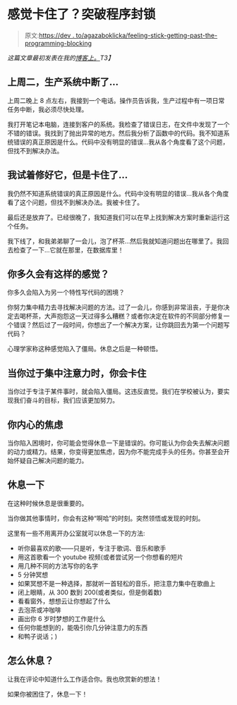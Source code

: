# 感觉卡住了？突破程序封锁

> 原文:[https://dev . to/agazaboklicka/feeling-stick-getting-past-the-programming-blocking](https://dev.to/agazaboklicka/feeling-stuck-getting-past-the-programming-blockade)

*这篇文章最初发表在我的[博客上。](https://jumpstart.blog/2017/07/08/feeling-stuck-getting-past-the-programming-blockade/)T3】*

## 上周二，生产系统中断了...

上周二晚上 8 点左右，我接到一个电话。操作员告诉我，生产过程中有一项日常任务中断，我必须尽快处理。

我打开笔记本电脑，连接到客户的系统。我检查了错误日志，在文件中发现了一个不错的错误。我找到了抛出异常的地方。然后我分析了函数中的代码。我不知道系统错误的真正原因是什么。代码中没有明显的错误...我从各个角度看了这个问题，但找不到解决办法。

## 我试着修好它，但是卡住了...

我仍然不知道系统错误的真正原因是什么。代码中没有明显的错误...我从各个角度看了这个问题，但找不到解决办法。我被卡住了。

最后还是放弃了。已经很晚了，我知道我们可以在早上找到解决方案时重新运行这个任务。

我下线了，和我弟弟聊了一会儿，泡了杯茶...然后我就知道问题出在哪里了。我回去检查了一下...它就在那里，在数据库里！

## 你多久会有这样的感觉？

你多久会陷入为另一个特性写代码的困境？

你努力集中精力去寻找解决问题的方法。过了一会儿，你感到非常沮丧，于是你决定去喝杯茶，大声抱怨这一天过得多么糟糕？或者你决定在软件的不同部分修复一个错误？然后过了一段时间，你想出了一个解决方案，让你跳回去为第一个问题写代码？

心理学家称这种感觉陷入了僵局。休息之后是一种顿悟。

## 当你过于集中注意力时，你会卡住

当你过于专注于某件事时，就会陷入僵局。这违反直觉。我们在学校被认为，要实现我们奋斗的目标，我们应该更加努力。

## 你内心的焦虑

当你陷入困境时，你可能会觉得休息一下是错误的。你可能认为你会失去解决问题的动力或精力。结果，你变得更加焦虑，因为你不能完成手头的任务。你甚至会开始怀疑自己解决问题的能力。

## 休息一下

在这种时候休息是很重要的。

当你做其他事情时，你会有这种“啊哈”的时刻。突然领悟或发现的时刻。

这里有一些不用离开办公室就可以休息一下的方法:

*   听你最喜欢的歌——只是听，专注于歌词、音乐和歌手
*   用这首歌看一个 youtube 视频(或者尝试另一个你想看的短片
*   用几种不同的方法写你的名字
*   5 分钟冥想
*   如果冥想不是一种选择，那就听一首轻松的音乐，把注意力集中在歌曲上
*   闭上眼睛，从 300 数到 200(或者类似，但是倒着数)
*   看看窗外，想想云让你想起了什么
*   去泡茶或冲咖啡
*   画出你 6 岁时梦想的工作是什么
*   任何你能想到的，能吸引你几分钟注意力的东西
*   和鸭子说话；)

## 怎么休息？

让我在评论中知道什么工作适合你。我也欣赏新的想法！

如果你被困住了，休息一下！